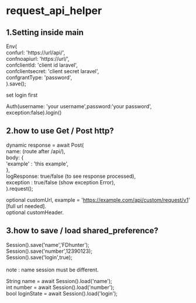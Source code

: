# request_api_helper

## 1.Setting inside main

Env(<br>
    confurl: 'https://url/api/',<br>
    confnoapiurl:  'https://url/',<br>
    confclientId: 'client id laravel',<br>
    confclientsecret: 'client secret laravel',<br>
    confgrantType: 'password',<br>
).save();<br>

set login first<br>

Auth(username: 'your username',password:'your password', exception:false).login()<br>

## 2.how to use Get / Post http?

dynamic response = await Post(<br>
    name: (route after /api/),<br>
    body: {<br>
        'example' : 'this example',<br>
    },<br>
    logResponse: true/false (to see response processed),<br>
    exception : true/false (show exception Error),<br>
).request();<br>

optional customUrl, example = 'https://example.com/api/custom/request/v1' [full url needed].<br>
optional customHeader.<br>

## 3.how to save / load shared_preference?

Session().save('name','FDhunter');<br>
Session().save('number',12390123);<br>
Session().save('login',true);<br>
<br>
note : name session must be different.<br>

String name = await Session().load('name');<br>
int number = await Session().load('number');<br>
bool loginState = await Session().load('login');<br>
